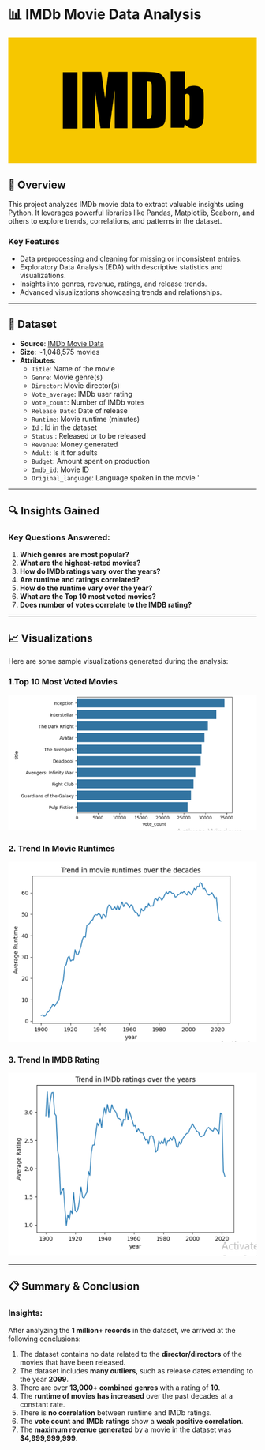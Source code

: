 # 📊 IMDb Movie Data Analysis

![Project Banner](https://github.com/saifalibaig/IMDB-Movie-Data-Analysis-Using-Python/blob/main/dataset-cover.png)

## 🌟 Overview
This project analyzes IMDb movie data to extract valuable insights using Python. It leverages powerful libraries like Pandas, Matplotlib, Seaborn, and others to explore trends, correlations, and patterns in the dataset.

### **Key Features**
- Data preprocessing and cleaning for missing or inconsistent entries.
- Exploratory Data Analysis (EDA) with descriptive statistics and visualizations.
- Insights into genres, revenue, ratings, and release trends.
- Advanced visualizations showcasing trends and relationships.

---

## 📂 Dataset
- **Source**: [IMDb Movie Data](https://www.kaggle.com/datasets/anandshaw2001/imdb-data)
- **Size**: ~1,048,575 movies
- **Attributes**:
  - `Title`: Name of the movie
  - `Genre`: Movie genre(s)
  - `Director`: Movie director(s)
  - `Vote_average`: IMDb user rating
  - `Vote_count`: Number of IMDb votes
  - `Release Date`: Date of release
  - `Runtime`: Movie runtime (minutes)
  - `Id` : Id in the dataset
  - `Status` : Released or to be released
  - `Revenue`: Money generated
  - `Adult`: Is it for adults
  - `Budget`: Amount spent on production
  - `Imdb_id`: Movie ID
  - `Original_language`: Language spoken in the movie
       '

---

## 🔍 Insights Gained

### Key Questions Answered:
1. **Which genres are most popular?**
2. **What are the highest-rated movies?**
3. **How do IMDb ratings vary over the years?**
4. **Are runtime and ratings correlated?**
5. **How do the runtime vary over the year?**
6. **What are the Top 10 most voted movies?**
7. **Does number of votes correlate to the IMDB rating?**

---

## 📈 Visualizations
Here are some sample visualizations generated during the analysis:

### 1.Top 10 Most Voted Movies
![Top 10 most voted movies](https://github.com/saifalibaig/IMDB-Movie-Data-Analysis-Using-Python/blob/main/assets.PNG)

### 2. Trend In Movie Runtimes 
![Trend In Movie Runtimes ](https://github.com/saifalibaig/IMDB-Movie-Data-Analysis-Using-Python/blob/main/assets1.PNG)

### 3. Trend In IMDB Rating
![Trend In IMDB Rating](https://github.com/saifalibaig/IMDB-Movie-Data-Analysis-Using-Python/blob/7f4db3fe60caae3a202c007cf481434dd3a93982/assets2.PNG)

---

## 📋 Summary & Conclusion

### Insights:
After analyzing the **1 million+ records** in the dataset, we arrived at the following conclusions:

1. The dataset contains no data related to the **director/directors** of the movies that have been released.
2. The dataset includes **many outliers**, such as release dates extending to the year **2099**.
3. There are over **13,000+ combined genres** with a rating of **10**.
4. The **runtime of movies has increased** over the past decades at a constant rate.
5. There is **no correlation** between runtime and IMDb ratings.
6. The **vote count and IMDb ratings** show a **weak positive correlation**.
7. The **maximum revenue generated** by a movie in the dataset was **$4,999,999,999**.

